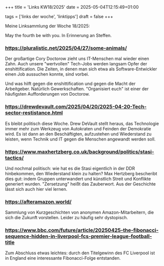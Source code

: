 +++
title = 'Links KW18/2025'
date = 2025-05-04T12:15:49+01:00

tags = ['links der woche', 'linktipps']
draft = false
+++

Meine Linksammlung der Woche 18/2025:

May the fourth be with you. In Erinnerung an Steffen.

### https://pluralistic.net/2025/04/27/some-animals/
Der großartige Cory Doctorow zieht uns IT-Menschen mal wieder einen Zahn. Auch unsere "wertvollen" Tech-Jobs werden langsam Opfer der enshittification. Die Zeiten, in denen man sich etwa als Software-Entwickler einen Job aussuchen konnte, sind vorbei.

Und was hilft gegen die enshittification und gegen die Macht der Arbeitgeber. Natürlich Gewerkschaften. "Organisiert euch" ist einer der häufigsten Aufforderungen von Doctorow.

### https://drewdevault.com/2025/04/20/2025-04-20-Tech-sector-restistance.html
Es bleibt politisch diese Woche. Drew DeVault stellt heraus, das Technologie immer mehr zum Werkzeug von Autokraten und Feinden der Demokratie wird. Es ist dann an den Beschäftigten, aufzustehen und Wiederstand zu leisten, wenn Technik und IT gegen die Menschen angewandt werden soll.

### https://www.maxhertzberg.co.uk/background/politics/stasi-tactics/
Und nochmal politisch: wie hat es die Stasi eigentlich in der DDR hinbekommen, den Wiederstand klein zu halten? Max Hertzberg bescheribt dies gut: indem Gruppen unterwandert und künstlich Streit und Konflikte generiert wurden. "Zersetzung" heißt das Zauberwort. Aus der Geschichte lässt sich auch hier viel lernen.

### https://afteramazon.world/
Sammlung von Kurzgeschichten von anonymen Amazon-Mitarbeitern, die sich die Zukunft vorstellen. Leider zu häufig sehr dystopisch.

### https://www.bbc.com/future/article/20250425-the-fibonacci-sequence-hidden-in-liverpool-fcs-premier-league-football-title
Zum Abschluss etwas leichtes: durch den Titelgewinn des FC Liverpool ist in England eine interessante Fibonacci-Folge entstanden.

